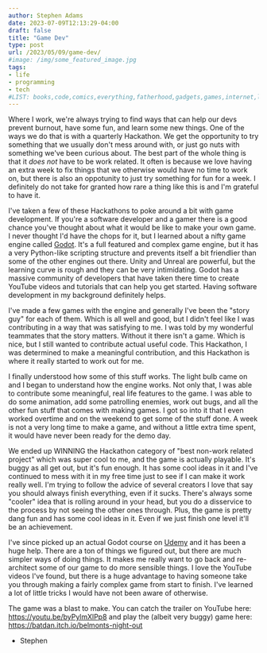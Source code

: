 ```yaml
---
author: Stephen Adams
date: 2023-07-09T12:13:29-04:00
draft: false
title: "Game Dev"
type: post
url: /2023/05/09/game-dev/
#image: /img/some_featured_image.jpg
tags:
- life
- programming
- tech
#LIST: books,code,comics,everything,fatherhood,gadgets,games,internet,life,movies,music,nerd,podcasting,politics,random,science,tech,tv,video,work,writing
---
```


Where I work, we're always trying to find ways that can help our devs prevent burnout, have some fun, and learn some new things. One of the ways we do that
is with a quarterly Hackathon. We get the opportunity to try something that we usually don't mess around with, or just go nuts with something we've been
curious about. The best part of the whole thing is that it _does not_ have to be work related. It often is because we love having an extra week to fix
things that we otherwise would have no time to work on, but there is also an oppotunity to just try something for fun for a week. I definitely do not take
for granted how rare a thing like this is and I'm grateful to have it.

I've taken a few of these Hackathons to poke around a bit with game development. If you're a software developer and a gamer there is a good chance you've
thought about what it would be like to make your own game. I never thought I'd have the chops for it, but I learned about a nifty game engine called [Godot](https://www.godotengine.org).
It's a full featured and complex game engine, but it has a very Python-like scripting structure and prevents itself a bit friendlier than some of the other
engines out there. Unity and Unreal are powerful, but the learning curve is rough and they can be very intimidating. Godot has a massive community of developers
that have taken there time to create YouTube videos and tutorials that can help you get started. Having software development in my background definitely helps.

I've made a few games with the engine and generally I've been the "story guy" for each of them. Which is all well and good, but I didn't feel like I was contributing
in a way that was satisfying to me. I was told by my wonderful teammates that the story matters. Without it there isn't a game. Which is nice, but I still wanted
to contribute actual useful code. This Hackathon, I was determined to make a meaningful contribution, and this Hackathon is where it really started to work out for me.

I finally understood how some of this stuff works. The light bulb came on and I began to understand how the engine works. Not only that, I was able to contribute
some meaningful, real life features to the game. I was able to do some animation, add some patrolling enemies, work out bugs, and all the other fun stuff that
comes with making games. I got so into it that I even worked overtime and on the weekend to get some of the stuff done. A week is not a very long time to make a game, 
and without a little extra time spent, it would have never been ready for the demo day.

We ended up WINNING the Hackathon category of "best non-work related project" which was super cool to me, and the game is actually playable. It's buggy as all get
out, but it's fun enough. It has some cool ideas in it and I've continued to mess with it in my free time just to see if I can make it work really well. I'm trying
to follow the advice of several creators I love that say you should always finish everything, even if it sucks. There's always some "cooler" idea that is rolling
around in your head, but you do a disservice to the process by not seeing the other ones through. Plus, the game is pretty dang fun and has some cool ideas in it. Even
if we just finish one level it'll be an achievement.

I've since picked up an actual Godot course on [Udemy](https://www.udemy.com) and it has been a huge help. There are a ton of things we figured out, but there are
much simpler ways of doing things. It makes me really want to go back and re-architect some of our game to do more sensible things. I love the YouTube videos I've found,
but there is a huge advantage to having someone take you through making a fairly complex game from start to finish. I've learned a lot of little tricks I would have
not been aware of otherwise.

The game was a blast to make. You can catch the trailer on YouTube here: https://youtu.be/byPylmXlPp8 and play the (albeit very buggy) game here: https://batdan.itch.io/belmonts-night-out

- Stephen
